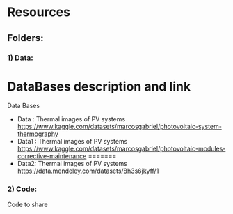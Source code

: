 # Resources 


## Folders:

### 1) Data: 

DataBases description and link 
=======
Data Bases 
  - Data : Thermal images of PV systems <https://www.kaggle.com/datasets/marcosgabriel/photovoltaic-system-thermography>
  - Data1 : Thermal images of PV systems <https://www.kaggle.com/datasets/marcosgabriel/photovoltaic-modules-corrective-maintenance>
=======
  - Data2: Thermal images of PV systems <https://data.mendeley.com/datasets/8h3s6jkyff/1>


### 2) Code:
Code to share

